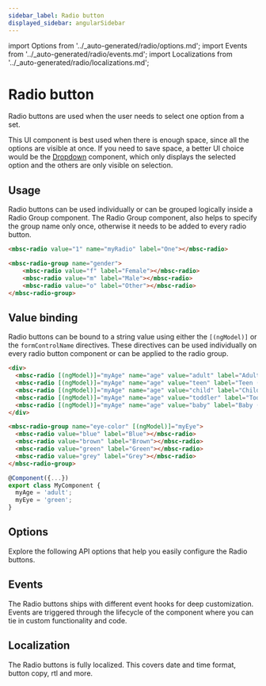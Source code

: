 ```yaml
---
sidebar_label: Radio button
displayed_sidebar: angularSidebar
---
```


import Options from '../\_auto-generated/radio/options.md';
import Events from '../\_auto-generated/radio/events.md';
import Localizations from '../\_auto-generated/radio/localizations.md';

# Radio button

Radio buttons are used when the user needs to select one option from a set.

This UI component is best used when there is enough space, since all the options are visible at once.
If you need to save space, a better UI choice would be the [Dropdown](./dropdown) component,
which only displays the selected option and the others are only visible on selection.

## Usage

Radio buttons can be used individually or can be grouped logically inside a Radio Group component. The Radio Group component, also helps to specify the group name only once, otherwise it needs to be added to every radio button.

```html
<mbsc-radio value="1" name="myRadio" label="One"></mbsc-radio>
```

```html
<mbsc-radio-group name="gender">
    <mbsc-radio value="f" label="Female"></mbsc-radio>
    <mbsc-radio value="m" label="Male"></mbsc-radio>
    <mbsc-radio value="o" label="Other"></mbsc-radio>
</mbsc-radio-group>
```

## Value binding

Radio buttons can be bound to a string value using either the `[(ngModel)]` or the `formControlName` directives. These directives can be used individually on every radio button component or can be applied to the radio group.

```html
<div>
  <mbsc-radio [(ngModel)]="myAge" name="age" value="adult" label="Adult (18+)"></mbsc-radio>
  <mbsc-radio [(ngModel)]="myAge" name="age" value="teen" label="Teen (13-18)"></mbsc-radio>
  <mbsc-radio [(ngModel)]="myAge" name="age" value="child" label="Child (4-13)"></mbsc-radio>
  <mbsc-radio [(ngModel)]="myAge" name="age" value="toddler" label="Toddler (1-4)"></mbsc-radio>
  <mbsc-radio [(ngModel)]="myAge" name="age" value="baby" label="Baby (0-1)"></mbsc-radio>
</div>

<mbsc-radio-group name="eye-color" [(ngModel)]="myEye">
  <mbsc-radio value="blue" label="Blue"></mbsc-radio>
  <mbsc-radio value="brown" label="Brown"></mbsc-radio>
  <mbsc-radio value="green" label="Green"></mbsc-radio>
  <mbsc-radio value="grey" label="Grey"></mbsc-radio>
</mbsc-radio-group>
```

```ts
@Component({...})
export class MyComponent {
  myAge = 'adult';
  myEye = 'green';
}
```

<div className="option-list">

## Options
Explore the following API options that help you easily configure the Radio buttons.

<Options />

## Events
The Radio buttons ships with different event hooks for deep customization. Events are triggered through the lifecycle of the component where you can tie in custom functionality and code.

<Events />

## Localization
The Radio buttons is fully localized. This covers date and time format, button copy, rtl and more.

<Localizations />

</div>
